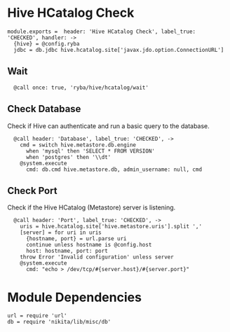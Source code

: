 
# Hive HCatalog Check

    module.exports =  header: 'Hive HCatalog Check', label_true: 'CHECKED', handler: ->
      {hive} = @config.ryba
      jdbc = db.jdbc hive.hcatalog.site['javax.jdo.option.ConnectionURL']

## Wait

      @call once: true, 'ryba/hive/hcatalog/wait'

## Check Database

Check if Hive can authenticate and run a basic query to the database.

      @call header: 'Database', label_true: 'CHECKED', ->
        cmd = switch hive.metastore.db.engine
          when 'mysql' then 'SELECT * FROM VERSION'
          when 'postgres' then '\\dt'
        @system.execute
          cmd: db.cmd hive.metastore.db, admin_username: null, cmd

## Check Port

Check if the Hive HCatalog (Metastore) server is listening.

      @call header: 'Port', label_true: 'CHECKED', ->
        uris = hive.hcatalog.site['hive.metastore.uris'].split ','
        [server] = for uri in uris
          {hostname, port} = url.parse uri
          continue unless hostname is @config.host
          host: hostname, port: port
        throw Error 'Invalid configuration' unless server
        @system.execute
          cmd: "echo > /dev/tcp/#{server.host}/#{server.port}"

# Module Dependencies

    url = require 'url'
    db = require 'nikita/lib/misc/db'
